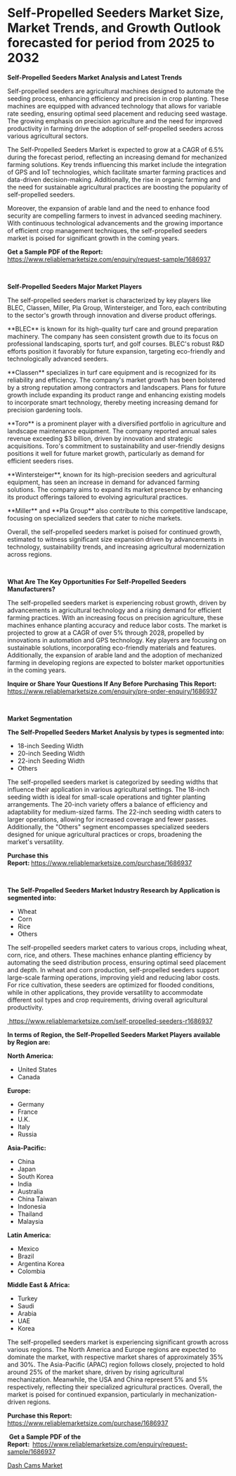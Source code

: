 <p><h1>Self-Propelled Seeders Market Size, Market Trends, and Growth Outlook forecasted for period from 2025 to 2032</h1></p><p><strong>Self-Propelled Seeders Market Analysis and Latest Trends</strong></p>
<p><p>Self-propelled seeders are agricultural machines designed to automate the seeding process, enhancing efficiency and precision in crop planting. These machines are equipped with advanced technology that allows for variable rate seeding, ensuring optimal seed placement and reducing seed wastage. The growing emphasis on precision agriculture and the need for improved productivity in farming drive the adoption of self-propelled seeders across various agricultural sectors.</p><p>The Self-Propelled Seeders Market is expected to grow at a CAGR of 6.5% during the forecast period, reflecting an increasing demand for mechanized farming solutions. Key trends influencing this market include the integration of GPS and IoT technologies, which facilitate smarter farming practices and data-driven decision-making. Additionally, the rise in organic farming and the need for sustainable agricultural practices are boosting the popularity of self-propelled seeders. </p><p>Moreover, the expansion of arable land and the need to enhance food security are compelling farmers to invest in advanced seeding machinery. With continuous technological advancements and the growing importance of efficient crop management techniques, the self-propelled seeders market is poised for significant growth in the coming years.</p></p>
<p><strong>Get a Sample PDF of the Report:&nbsp;</strong> <a href="https://www.reliablemarketsize.com/enquiry/request-sample/1686937?utm_campaign=2444&utm_medium=2&utm_source=Github&utm_content=ia&utm_term=26032025&utm_id=self-propelled-seeders">https://www.reliablemarketsize.com/enquiry/request-sample/1686937</a></p>
<p>&nbsp;</p>
<p><strong>Self-Propelled Seeders Major Market Players</strong></p>
<p><p>The self-propelled seeders market is characterized by key players like BLEC, Classen, Miller, Pla Group, Wintersteiger, and Toro, each contributing to the sector's growth through innovation and diverse product offerings.</p><p>**BLEC** is known for its high-quality turf care and ground preparation machinery. The company has seen consistent growth due to its focus on professional landscaping, sports turf, and golf courses. BLEC's robust R&D efforts position it favorably for future expansion, targeting eco-friendly and technologically advanced seeders.</p><p>**Classen** specializes in turf care equipment and is recognized for its reliability and efficiency. The company's market growth has been bolstered by a strong reputation among contractors and landscapers. Plans for future growth include expanding its product range and enhancing existing models to incorporate smart technology, thereby meeting increasing demand for precision gardening tools.</p><p>**Toro** is a prominent player with a diversified portfolio in agriculture and landscape maintenance equipment. The company reported annual sales revenue exceeding $3 billion, driven by innovation and strategic acquisitions. Toro's commitment to sustainability and user-friendly designs positions it well for future market growth, particularly as demand for efficient seeders rises.</p><p>**Wintersteiger**, known for its high-precision seeders and agricultural equipment, has seen an increase in demand for advanced farming solutions. The company aims to expand its market presence by enhancing its product offerings tailored to evolving agricultural practices.</p><p>**Miller** and **Pla Group** also contribute to this competitive landscape, focusing on specialized seeders that cater to niche markets.</p><p>Overall, the self-propelled seeders market is poised for continued growth, estimated to witness significant size expansion driven by advancements in technology, sustainability trends, and increasing agricultural modernization across regions.</p></p>
<p>&nbsp;</p>
<p><strong>What Are The Key Opportunities For Self-Propelled Seeders Manufacturers?</strong></p>
<p><p>The self-propelled seeders market is experiencing robust growth, driven by advancements in agricultural technology and a rising demand for efficient farming practices. With an increasing focus on precision agriculture, these machines enhance planting accuracy and reduce labor costs. The market is projected to grow at a CAGR of over 5% through 2028, propelled by innovations in automation and GPS technology. Key players are focusing on sustainable solutions, incorporating eco-friendly materials and features. Additionally, the expansion of arable land and the adoption of mechanized farming in developing regions are expected to bolster market opportunities in the coming years.</p></p>
<p><strong>Inquire or Share Your Questions If Any Before Purchasing This Report:</strong> <a href="https://www.reliablemarketsize.com/enquiry/pre-order-enquiry/1686937?utm_campaign=2444&utm_medium=2&utm_source=Github&utm_content=ia&utm_term=26032025&utm_id=self-propelled-seeders">https://www.reliablemarketsize.com/enquiry/pre-order-enquiry/1686937</a></p>
<p>&nbsp;</p>
<p><strong>Market Segmentation</strong></p>
<p><strong>The Self-Propelled Seeders Market Analysis by types is segmented into:</strong></p>
<p><ul><li>18-inch Seeding Width</li><li>20-inch Seeding Width</li><li>22-inch Seeding Width</li><li>Others</li></ul></p>
<p><p>The self-propelled seeders market is categorized by seeding widths that influence their application in various agricultural settings. The 18-inch seeding width is ideal for small-scale operations and tighter planting arrangements. The 20-inch variety offers a balance of efficiency and adaptability for medium-sized farms. The 22-inch seeding width caters to larger operations, allowing for increased coverage and fewer passes. Additionally, the "Others" segment encompasses specialized seeders designed for unique agricultural practices or crops, broadening the market's versatility.</p></p>
<p><strong>Purchase this Report:&nbsp;</strong><a href="https://www.reliablemarketsize.com/purchase/1686937?utm_campaign=2444&utm_medium=2&utm_source=Github&utm_content=ia&utm_term=26032025&utm_id=self-propelled-seeders">https://www.reliablemarketsize.com/purchase/1686937</a></p>
<p>&nbsp;</p>
<p><strong>The Self-Propelled Seeders Market Industry Research by Application is segmented into:</strong></p>
<p><ul><li>Wheat</li><li>Corn</li><li>Rice</li><li>Others</li></ul></p>
<p><p>The self-propelled seeders market caters to various crops, including wheat, corn, rice, and others. These machines enhance planting efficiency by automating the seed distribution process, ensuring optimal seed placement and depth. In wheat and corn production, self-propelled seeders support large-scale farming operations, improving yield and reducing labor costs. For rice cultivation, these seeders are optimized for flooded conditions, while in other applications, they provide versatility to accommodate different soil types and crop requirements, driving overall agricultural productivity.</p></p>
<p><a href="https://www.reliablemarketsize.com/self-propelled-seeders-r1686937?utm_campaign=2444&utm_medium=2&utm_source=Github&utm_content=ia&utm_term=26032025&utm_id=self-propelled-seeders">&nbsp;https://www.reliablemarketsize.com/self-propelled-seeders-r1686937</a></p>
<p><strong>In terms of Region, the Self-Propelled Seeders Market Players available by Region are:</strong></p>
<p>
    <p> <strong> North America: </strong>
        <ul>
            <li>United States</li>
            <li>Canada</li>
        </ul>
        </p> 
    <p> <strong> Europe: </strong>
        <ul>
            <li>Germany</li>
            <li>France</li>
            <li>U.K.</li>
            <li>Italy</li>
            <li>Russia</li>
        </ul>
        </p> 
    <p> <strong> Asia-Pacific: </strong>
        <ul>
            <li>China</li>
            <li>Japan</li>
            <li>South Korea</li>
            <li>India</li>
            <li>Australia</li>
            <li>China Taiwan</li>
            <li>Indonesia</li>
            <li>Thailand</li>
            <li>Malaysia</li>
        </ul>
        </p> 
    <p> <strong> Latin America: </strong>
        <ul>
            <li>Mexico</li>
            <li>Brazil</li>
            <li>Argentina Korea</li>
            <li>Colombia</li>
        </ul>
        </p> 
    <p> <strong> Middle East & Africa: </strong>
        <ul>
            <li>Turkey</li>
            <li>Saudi</li>
            <li>Arabia</li>
            <li>UAE</li>
            <li>Korea</li>
        </ul>
    </p>
    </p>
<p><p>The self-propelled seeders market is experiencing significant growth across various regions. The North America and Europe regions are expected to dominate the market, with respective market shares of approximately 35% and 30%. The Asia-Pacific (APAC) region follows closely, projected to hold around 25% of the market share, driven by rising agricultural mechanization. Meanwhile, the USA and China represent 5% and 5% respectively, reflecting their specialized agricultural practices. Overall, the market is poised for continued expansion, particularly in mechanization-driven regions.</p></p>
<p><strong>Purchase this Report: </strong><a href="https://www.reliablemarketsize.com/purchase/1686937?utm_campaign=2444&utm_medium=2&utm_source=Github&utm_content=ia&utm_term=26032025&utm_id=self-propelled-seeders">https://www.reliablemarketsize.com/purchase/1686937</a></p>
<p>&nbsp;<strong>Get a Sample PDF of the Report:&nbsp;&nbsp;</strong><a href="https://www.reliablemarketsize.com/enquiry/request-sample/1686937?utm_campaign=2444&utm_medium=2&utm_source=Github&utm_content=ia&utm_term=26032025&utm_id=self-propelled-seeders">https://www.reliablemarketsize.com/enquiry/request-sample/1686937</a></p>
<p><strong></strong></p>
<p><p><a href="https://github.com/SanjidaMahmud54/Market-Research-Report-List-2/blob/main/dash-cams-market.md?utm_campaign=2444&utm_medium=2&utm_source=Github&utm_content=ia&utm_term=26032025&utm_id=self-propelled-seeders">Dash Cams Market</a></p></p>